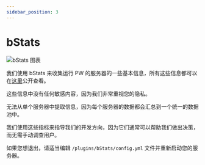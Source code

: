 ```yaml
---
sidebar_position: 3
---
```


# bStats

![bStats 图表](https://bstats.org/signatures/bukkit/PhantomWorlds.svg)

我们使用 bStats 来收集运行 PW 的服务器的一些基本信息，所有这些信息都可以在[这里](https://bstats.org/plugin/bukkit/PhantomWorlds/8916)公开查看。

这些信息中没有任何敏感内容，因为我们非常重视您的隐私。

无法从单个服务器中提取信息，因为每个服务器的数据都会汇总到一个统一的数据池中。

我们使用这些指标来指导我们的开发方向，因为它们通常可以帮助我们做出决策，而无需手动调查用户。

如果您想退出，请适当编辑 `/plugins/bStats/config.yml` 文件并重新启动您的服务器。

